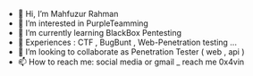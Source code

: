 - 👋 Hi, I’m Mahfuzur Rahman
- 👀 I’m interested in PurpleTeamming  
- 🌱 I’m currently learning BlackBox Pentesting
- 👀 Experiences : CTF , BugBunt , Web-Penetration testing ...
- 💞️ I’m looking to collaborate as Penetration Tester ( web , api )
- 📫 How to reach me: social media or gmail _ reach me 0x4vin

<!---
0x4vin/0x4vin is a ✨ special ✨ repository because its `README.md` (this file) appears on your GitHub profile.
You can click the Preview link to take a look at your changes.
--->
